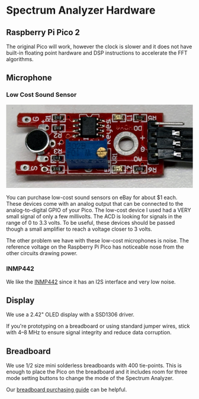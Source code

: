 # Spectrum Analyzer Hardware

## Raspberry Pi Pico 2

The original Pico will work, however the clock is slower and it does not have built-in floating point hardware and DSP instructions to accelerate the FFT algorithms.

## Microphone

### Low Cost Sound Sensor

![sound detection sensor](../img/sound-sensor.jpg) 

You can purchase low-cost sound sensors on eBay for about $1 each.  These devices come with an analog output that can be connected to the analog-to-digital GPIO of your Pico.  The low-cost device I used had a VERY small signal of only a few millivolts.  The ACD is looking for signals in the range of 0 to 3.3 volts. To be useful, these devices should be passed though a small amplifier to reach a voltage closer to 3 volts.

The other problem we have with these low-cost microphones is noise.  The reference voltage on the Raspberry Pi Pico has noticeable nose from the other circuits drawing power.

### INMP442

We like the [INMP442](https://dmccreary.github.io/learning-micropython/sensors/15-inmp441/) since it has an I2S interface and very low noise.

## Display

We use a 2.42" OLED display with a SSD1306 driver.

If you're prototyping on a breadboard or using standard jumper wires, stick with 4–8 MHz to ensure signal integrity and reduce data corruption.

## Breadboard

We use 1/2 size mini solderless breadboards with 400 tie-points.  This is enough to
place the Pico on the breadboard and it includes room for three mode setting buttons to change the mode of the Spectrum Analyzer.

Our [breadboard purchasing guide](https://dmccreary.github.io/learning-micropython/getting-started/02-breadboards/) can be helpful.


